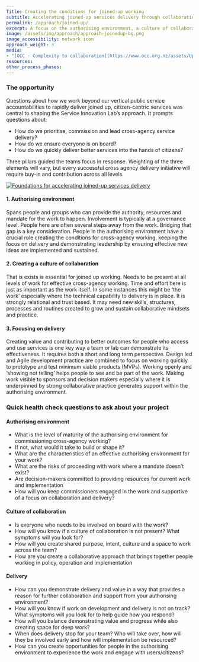 ```yaml
---
Title: Creating the conditions for joined-up working
subtitle: Accelerating joined-up services delivery through collaboration
permalink: /approach/joined-up/
excerpt: A focus on the authorising environment, a culture of collaboration and delivery, having guided the lab's approach. 
image: /assets/img/approach/approach-joinedup-bg.png
image_accessibility: network icon
approach_weight: 3
media:
- "[OCC - Complexity to collaboration](https://www.occ.org.nz/assets/Uploads/Complexity-to-collaboration-revised-final.pdf)"
resources:
other_process_phases:
---
```


### The opportunity

Questions about how we work beyond our vertical public service accountabilities to rapidly deliver joined up, citizen-centric services was central to shaping the Service Innovation Lab’s approach. It prompts questions about:

* How do we prioritise, commission and lead cross-agency service delivery?
* How do we ensure everyone is on board?
* How do we quickly deliver better services into the hands of citizens?

Three pillars guided the teams focus in response. Weighting of the three elements will vary, but every successful cross agency delivery initiative will require buy-in and contribution across all levels.

[![Foundations for accelerating joined-up services delivery](/staging-site/assets/img/projects/Joined-up-services-delivery.png)](/staging-site/assets/img/projects/Joined-up-services-delivery.png)

#### 1. Authorising environment

Spans people and groups who can provide the authority, resources and mandate for the work to happen. Involvement is typically at a governance level. People here are often  several steps away from the work. Bridging that gap is a key consideration. People in the authorising environment have a crucial role creating the conditions for cross-agency working, keeping the focus on delivery and demonstrating leadership by ensuring effective new ideas are implemented and sustained.  

#### 2. Creating a culture of collaboration

That is exists is essential for joined up working.  Needs to be present at all levels of work for effective cross-agency working. Time and effort here is just as important as the work itself. In some instances this might be ‘the work’ especially where the technical capability to delivery is in place. It is strongly relational and trust based. It may need new skills, structures, processes and routines created to grow and sustain collaborative mindsets and practice.

#### 3. Focusing on delivery

Creating value and contributing to better outcomes for people who access and use services is one key way a team or lab can demonstrate its effectiveness. It requires both a short and long term perspective.  Design led and Agile development practice are combined to focus on working quickly to prototype and test minimum viable products (MVPs). Working openly and ‘showing not telling’ helps people to see and be part of the work. Making work visible to  sponsors and decision makers especially where it is underpinned by strong collaborative practice generates support within the authorising environment.

### Quick health check questions to ask about your project

#### Authorising environment

* What is the level of maturity of the authorising environment for commissioning cross-agency working?
* If not, what would it take to build or shape it?
* What are the characteristics of an effective authorising environment for your work?
* What are the risks of proceeding with work where a mandate doesn’t exist?
* Are decision-makers committed to providing resources for current work and implementation
* How will you keep commissioners engaged in the work and supportive of a focus on collaboration and delivery?

#### Culture of collaboration

* Is everyone who needs to be involved on board with the work?
* How will you know if a culture of collaboration is not present? What symptoms will you look for?
* How will you create shared purpose, intent, culture and a space to work across the team?
* How are you create a collaborative approach that brings together people working in policy, operation and implementation

#### Delivery

* How can you demonstrate delivery and value in a way that provides a reason for further collaboration and support from your authorising environment?
* How will you know if work on development and delivery is not on track? What symptoms will you look for to help guide how you respond?
* How will you balance demonstrating value and progress while also creating space for deep work?
* When does delivery stop for your team? Who will take over, how will they be involved early and how will implementation be resourced?
* How can you create opportunities for people in the authorising environment to experience the work and engage with users/citizens?
